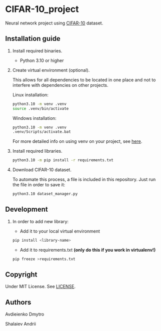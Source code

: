 # CIFAR-10_project

Neural network project using [CIFAR-10](https://www.cs.toronto.edu/~kriz/cifar.html) dataset.

## Installation guide

1. Install required binaries.

    - Python 3.10 or higher

2. Create virtual environment (optional).

    This allows for all dependencies to be located in one place and not to interfere with dependencies on other projects.

    Linux installation:

    ```bash
    python3.10 -m venv .venv
    source .venv/bin/activate
    ```

    Windows installation:

    ```cmd
    python3.10 -m venv .venv
    .venv/Scripts/activate.bat
    ```

    For more detailed info on using venv on your project, see [here](https://docs.python.org/3.10/library/venv.html).

3. Install required libraries.

    ```bash
    python3.10 -m pip install -r requirements.txt
    ```

4. Download CIFAR-10 dataset.

    To automate this process, a file is included in this repository. Just run the file in order to save it:

    ```bash
    python3.10 dataset_manager.py
    ```

## Development

1. In order to add new library:

    - Add it to your local virtual environment

    ```bash
    pip install <library-name>
    ```

    - Add it to requirements.txt **(only do this if you work in virtualenv!)**

    ```bash
    pip freeze >requirements.txt
    ```

## Copyright

Under MIT License. See [LICENSE](LICENSE).

## Authors

Avdieienko Dmytro

Shalaiev Andrii
